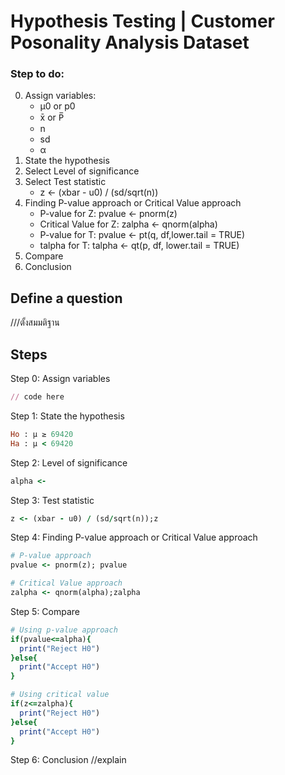 #  Hypothesis Testing | Customer Posonality Analysis Dataset
### Step to do:

0. Assign variables:
    - μ0 or p0
    - x̄ or P̅
    - n
    - sd
    - α
1. State the hypothesis
2. Select Level of significance
3. Select Test statistic
    - z <- (xbar - u0) / (sd/sqrt(n))
4. Finding P-value approach or Critical Value approach
    - P-value for Z: pvalue <- pnorm(z)
    - Critical Value for Z: zalpha <- qnorm(alpha)
    - P-value for T: pvalue <- pt(q, df,lower.tail = TRUE)
    - talpha for T: talpha <- qt(p, df, lower.tail = TRUE)
5. Compare
6. Conclusion
## Define a question

///ตั้งสมมติฐาน


## Steps
Step 0: Assign variables 
```ruby
// code here
```

Step 1: State the hypothesis
```ruby
Ho : μ ≥ 69420
Ha : μ < 69420
```

Step 2: Level of significance
```ruby
alpha <- 
```

Step 3: Test statistic
```ruby
z <- (xbar - u0) / (sd/sqrt(n));z
```

Step 4: Finding P-value approach or Critical Value approach
```ruby
# P-value approach
pvalue <- pnorm(z); pvalue

# Critical Value approach
zalpha <- qnorm(alpha);zalpha
```

Step 5: Compare
```ruby
# Using p-value approach
if(pvalue<=alpha){
  print("Reject H0")
}else{
  print("Accept H0")
}

# Using critical value
if(z<=zalpha){
  print("Reject H0")
}else{
  print("Accept H0")
}
```
Step 6: Conclusion
//explain



